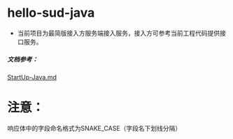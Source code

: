 # hello-sud-java

- 当前项目为最简版接入方服务端接入服务，接入方可参考当前工程代码提供接口服务。

##### 文档参考：
[StartUp-Java.md](https://github.com/SudTechnology/sud-mgp-doc/blob/main/Server/StartUp-Java.md)


# 注意：
响应体中的字段命名格式为SNAKE_CASE（字段名下划线分隔）